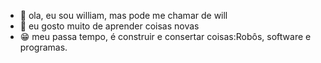 - 👋 ola, eu sou william, mas pode me chamar de will
- 👀 eu gosto muito de aprender coisas novas
- 😁 meu passa tempo, é construir e consertar coisas:Robôs, software e programas.
     
